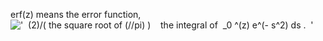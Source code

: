 erf(z) means the error function, !['  (2)/( the square root of (//pi)
)    the integral of  \_0 \^(z) e\^(- s\^2) ds .  '](../dictionary/equation_images/3490.1..png)
